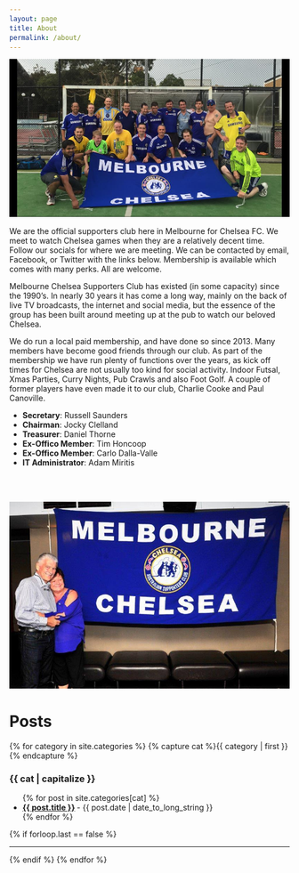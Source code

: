 ```yaml
---
layout: page
title: About
permalink: /about/
---
```

![abouttwo](/assets/about-us.jpg)


We are the official supporters club here in Melbourne for Chelsea FC. 
We meet to watch Chelsea games when they are a relatively decent time. Follow our socials for where we are meeting.
We can be contacted by email, Facebook, or Twitter with the links below. Membership is available which comes with many perks. All are welcome.

Melbourne Chelsea Supporters Club has existed (in some capacity) since the 1990’s. In nearly 30 years it has come a long way, mainly on the back of live TV broadcasts, the internet and social media, but the essence of the group has been built around meeting up at the pub to watch our beloved Chelsea.

We do run a local paid membership, and have done so since 2013. Many members have become good friends through our club.
As part of the membership we have run plenty of functions over the years, as kick off times for Chelsea are not usually too kind for social activity. Indoor Futsal, Xmas Parties, Curry Nights, Pub Crawls and also Foot Golf.
A couple of former players have even made it to our club, Charlie Cooke and Paul Canoville.

- **Secretary**: Russell Saunders
- **Chairman**: Jocky Clelland
- **Treasurer**: Daniel Thorne
- **Ex-Offico Member**: Tim Honcoop
- **Ex-Offico Member**: Carlo Dalla-Valle
- **IT Administrator**: Adam Miritis

<br>

<br>

![abouttwo](/assets/about2.jpg)

# Posts

{% for category in site.categories %}
  {% capture cat %}{{ category | first }}{% endcapture %}
  <h3 id="{{cat}}">{{ cat | capitalize }}</h3>
  <ul class="posts-list">
  {% for post in site.categories[cat] %}
    <li>
      <strong>
        <a href="{{ post.url | prepend: site.baseurl }}">{{ post.title }}</a>
      </strong>
      <span class="post-date">- {{ post.date | date_to_long_string }}</span>
    </li>
  {% endfor %}
  </ul>
  {% if forloop.last == false %}<hr>{% endif %}
{% endfor %}
